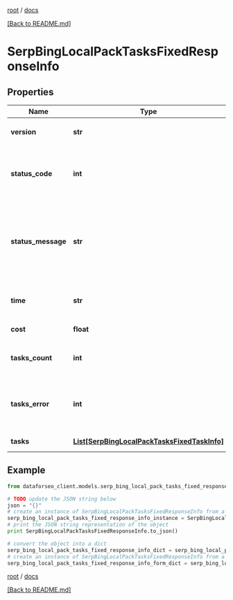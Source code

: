 [root](./../ "root") / [docs](./ "docs")

[[Back to README.md]](./../README.md "[Back to README.md]")

# SerpBingLocalPackTasksFixedResponseInfo

## Properties

Name | Type | Description | Notes
------------ | ------------- | ------------- | -------------
**version** | **str** | the current version of the API | [optional]
**status_code** | **int** | general status code you can find the full list of the response codes here | [optional]
**status_message** | **str** | general informational message you can find the full list of general informational messages here | [optional]
**time** | **str** | total execution time, seconds | [optional]
**cost** | **float** | total tasks cost, USD | [optional]
**tasks_count** | **int** | the number of tasks in the tasks array | [optional]
**tasks_error** | **int** | the number of tasks in the tasks array returned with an error | [optional]
**tasks** | [**List[SerpBingLocalPackTasksFixedTaskInfo]**](SerpBingLocalPackTasksFixedTaskInfo.md) | array of tasks | [optional]

## Example

```python
from dataforseo_client.models.serp_bing_local_pack_tasks_fixed_response_info import SerpBingLocalPackTasksFixedResponseInfo

# TODO update the JSON string below
json = "{}"
# create an instance of SerpBingLocalPackTasksFixedResponseInfo from a JSON string
serp_bing_local_pack_tasks_fixed_response_info_instance = SerpBingLocalPackTasksFixedResponseInfo.from_json(json)
# print the JSON string representation of the object
print SerpBingLocalPackTasksFixedResponseInfo.to_json()

# convert the object into a dict
serp_bing_local_pack_tasks_fixed_response_info_dict = serp_bing_local_pack_tasks_fixed_response_info_instance.to_dict()
# create an instance of SerpBingLocalPackTasksFixedResponseInfo from a dict
serp_bing_local_pack_tasks_fixed_response_info_form_dict = serp_bing_local_pack_tasks_fixed_response_info.from_dict(serp_bing_local_pack_tasks_fixed_response_info_dict)
```

  

[root](./../ "root") / [docs](./ "docs")

[[Back to README.md]](./../README.md "[Back to README.md]")